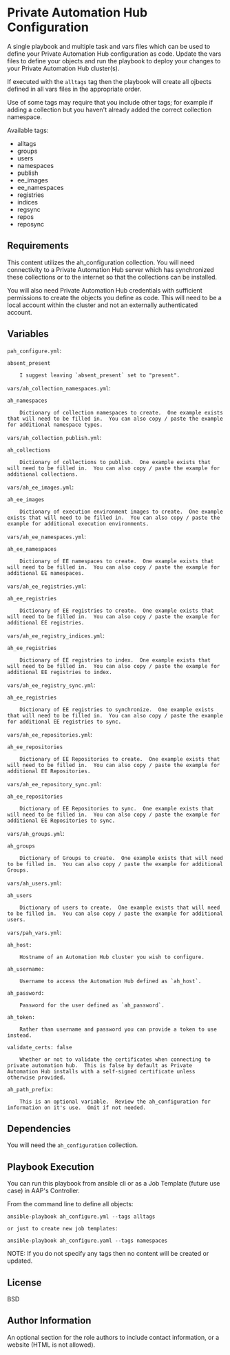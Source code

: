 Private Automation Hub Configuration
=========

A single playbook and multiple task and vars files which can be used to define your Private Automation Hub configuration as code.  Update the vars files to define your objects and run the playbook to deploy your changes to your Private Automation Hub cluster(s).

If executed with the `alltags` tag then the playbook will create all ojbects defined in all vars files in the appropriate order.

Use of some tags may require that you include other tags; for example if adding a collection but you haven't already added the correct collection namespace.

Available tags:
- alltags
- groups
- users
- namespaces
- publish
- ee_images
- ee_namespaces
- registries
- indices
- regsync
- repos
- reposync

Requirements
------------

This content utilizes the ah_configuration collection.  You will need connectivity to a Private Automation Hub server which has synchronized these collections or to the internet so that the collections can be installed.

You will also need Private Automation Hub credentials with sufficient permissions to create the objects you define as code.  This will need to be a local account within the cluster and not an externally authenticated account.

Variables
--------------

`pah_configure.yml`:

    absent_present

        I suggest leaving `absent_present` set to "present".

`vars/ah_collection_namespaces.yml`:

    ah_namespaces

        Dictionary of collection namespaces to create.  One example exists that will need to be filled in.  You can also copy / paste the example for additional namespace types.

`vars/ah_collection_publish.yml`:

    ah_collections

        Dictionary of collections to publish.  One example exists that will need to be filled in.  You can also copy / paste the example for additional collections.

`vars/ah_ee_images.yml`:

    ah_ee_images

        Dictionary of execution environment images to create.  One example exists that will need to be filled in.  You can also copy / paste the example for additional execution environments.

`vars/ah_ee_namespaces.yml`:

    ah_ee_namespaces

        Dictionary of EE namespaces to create.  One example exists that will need to be filled in.  You can also copy / paste the example for additional EE namespaces.

`vars/ah_ee_registries.yml`:

    ah_ee_registries

        Dictionary of EE registries to create.  One example exists that will need to be filled in.  You can also copy / paste the example for additional EE registries.

`vars/ah_ee_registry_indices.yml`:

    ah_ee_registries

        Dictionary of EE registries to index.  One example exists that will need to be filled in.  You can also copy / paste the example for additional EE registries to index.

`vars/ah_ee_registry_sync.yml`:

    ah_ee_registries

        Dictionary of EE registries to synchronize.  One example exists that will need to be filled in.  You can also copy / paste the example for additional EE registries to sync.

`vars/ah_ee_repositories.yml`:

    ah_ee_repositories

        Dictionary of EE Repositories to create.  One example exists that will need to be filled in.  You can also copy / paste the example for additional EE Repositories.

`vars/ah_ee_repository_sync.yml`:

    ah_ee_repositories

        Dictionary of EE Repositories to sync.  One example exists that will need to be filled in.  You can also copy / paste the example for additional EE Repositories to sync.

`vars/ah_groups.yml`:

    ah_groups

        Dictionary of Groups to create.  One example exists that will need to be filled in.  You can also copy / paste the example for additional Groups.

`vars/ah_users.yml`:

    ah_users

        Dictionary of users to create.  One example exists that will need to be filled in.  You can also copy / paste the example for additional users.

`vars/pah_vars.yml`:

    ah_host:

        Hostname of an Automation Hub cluster you wish to configure.

    ah_username:

        Username to access the Automation Hub defined as `ah_host`.

    ah_password:

        Password for the user defined as `ah_password`.

    ah_token:

        Rather than username and password you can provide a token to use instead.

    validate_certs: false

        Whether or not to validate the certificates when connecting to private automation hub.  This is false by default as Private Automation Hub installs with a self-signed certificate unless otherwise provided.
    
    ah_path_prefix:

        This is an optional variable.  Review the ah_configuration for information on it's use.  Omit if not needed.

Dependencies
------------

You will need the `ah_configuration` collection.

Playbook Execution
----------------

You can run this playbook from ansible cli or as a Job Template (future use case) in AAP's Controller.

From the command line to define all objects:

    ansible-playbook ah_configure.yml --tags alltags

    or just to create new job templates:

    ansible-playbook ah_configure.yaml --tags namespaces


NOTE: If you do not specify any tags then no content will be created or updated.

License
-------

BSD

Author Information
------------------

An optional section for the role authors to include contact information, or a website (HTML is not allowed).
